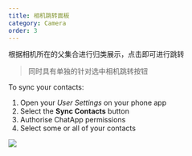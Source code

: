 ```yaml
---
title: 相机跳转面板
category: Camera
order: 3
---
```


根据相机所在的父集合进行归类展示，点击即可进行跳转

> 同时具有单独的针对选中相机跳转按钮

To sync your contacts:

1. Open your *User Settings* on your phone app
2. Select the **Sync Contacts** button
3. Authorise ChatApp permissions
4. Select some or all of your contacts

![](//placehold.it/800x600)
